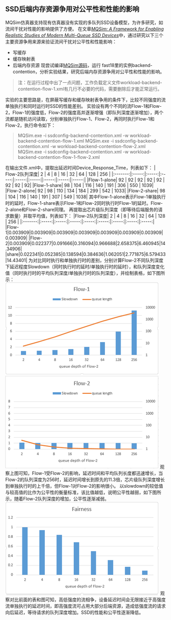 ## SSD后端内存资源争用对公平性和性能的影响 
MQSim仿真器支持现有仿真器没有实现的多队列SSD设备模型，为许多研究，如流间干扰对性能的影响提供了方便。 
在文章[*MQSim: A Framework for Enabling Realistic Studies of Modern Multi-Queue SSD Devices*](https://www.usenix.org/conference/fast18/presentation/tavakkol)中，通过研究以下三个主要资源争用来源来验证流间干扰对公平性和性能影响： 
* 写缓存 
* 缓存映射表 
* 后端内存资源 
现尝试编译[MQSim源码](https://github.com/CMU-SAFARI/MQSim)，运行 fast18里的实例backend-contention，分析实验结果，研究后端内存资源争用对公平性和性能的影响。 
> 注：在运行过程中出了一点问题，工作负载定义文件workload-backend-contention-flow-1.xml有几行不必要的代码，需要删除后才能正常运行。 

实验的主要思路是，在屏蔽写缓存和缓存映射表争用的条件下，比较不同强度的流单独执行和同时运行时SSD的性能差别。 
实验设有两个不同的流Flow-1和Flow-2，Flow-1的强度低，Flow-2的强度高并逐渐增强（即队列深度逐渐增加），两个流都是随机访问读取，分别单独执行Flow-1、Flow-2，再同时执行Flow-1和Flow-2，执行命令如下： 
> MQSim.exe -i ssdconfig-backend-contention.xml -w workload-backend-contention-flow-1.xml 
> MQSim.exe -i ssdconfig-backend-contention.xml -w workload-backend-contention-flow-2.xml 
> MQSim.exe -i ssdconfig-backend-contention.xml -w workload-backend-contention-flow-1-flow-2.xml 
 
在输出文件.xml中，提取出延迟时间Device_Response_Time，列表如下： 
| Flow-2队列深度| 2 |  4 | 8 | 16 | 32 | 64 | 128 | 256 |
|:-------:|:-----:|:-----:|:-----:|:-----:|:-----:|:-----:|:-----:|:-----:|
|Flow-1-alone| 92 | 92 | 92 | 92 | 92 | 92 | 92 | 92|
|Flow-1-share| 98 | 104 | 116 | 140 | 191 | 306 | 550 | 1039|
|Flow-2-alone| 92 | 98 | 110 | 134 | 184 |	299	| 542 | 1033|
|Flow-2-share| 98 | 104 | 116 |	140 | 191 | 307 | 549 | 1038| 
其中Flow-1-alone表示Flow-1单独执行时的延时，Flow-1-share表示Flow-1和Flow-2同时执行时Flow-1的延时。Flow-2-alone和Flow-2-share同理。 
再提取出芯片级队列深度（即等待后端服务的请求数量）并取平均值，列表如下： 
|Flow-2队列深度| 2 |  4 | 8 | 16 | 32 | 64 | 128 | 256 | 
|:-------:|:-----:|:-----:|:-----:|:-----:|:-----:|:-----:|:-----:|:-----:| 
|Flow-1|0.003909|0.003909|0.003909|0.003909|0.003909|0.003909|0.003909|0.003909| 
|Flow-2|0.003909|0.022377|0.091666|0.316094|0.966688|2.658375|6.460945|14.34906| 
|share|0.022341|0.052385|0.138594|0.384636|1.062051|2.771875|6.579433|14.43401| 
为对比同时执行和单独执行时的差别，分别计算Flow-2不同队列深度下延迟程度Slowdown（同时执行时的延时/单独执行时的延时），和队列深度变化值（同时执行时的平均队列深度/单独执行时的队列深度），并绘制表格，如下图所示： 
![flow-1](https://github.com/yaail/learnSSD/blob/master/backend-contention/Flow-1.PNG) 
![flow-2](https://github.com/yaail/learnSSD/blob/master/backend-contention/Flow-2.PNG) 
观察上图可知，Flow-1受Flow-2的影响，延迟时间和平均队列长度都迅速增长，当Flow-2的队列深度为256时，延迟时间增长到原先的11.3倍，芯片级队列深度增长到单独执行时的上千倍，但Flow-1对Flow-2的影响很小。 
以slowdown的较低值与较高值的比作为公平性的衡量标准，该比值越低，说明公平性越弱，如下图所示，随着Flow-2队列深度的增加，公平性逐渐减弱。 
![fairness](https://github.com/yaail/learnSSD/blob/master/backend-contention/Fairness.PNG) 
观察对比前面的表和图可知，高低强度的流相争，设备延迟时间会无限接近于高强度流单独执行的延迟时间，即高强度流可占用大部分后端资源，造成低强度流的请求向后延迟，等待请求的队列深度增加。SSD的性能和公平性逐渐降低。 